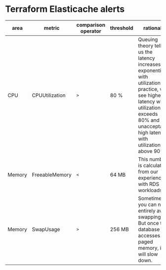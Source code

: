 # Terraform Elasticache alerts


| area    | metric           | comparison operator  | threshold | rationale                                                                                                                                                                                              |
|---------|------------------|----------------------|-----------|--------------------------------------------------------------------------------------------------------------------------------------------------------------------------------------------------------|
| CPU     | CPUUtilization   | `>`                  | 80 %      | Queuing theory tells us the latency increases exponentially with utilization. In practice, we see higher latency when utilization exceeds 80% and unacceptable high latency with utilization above 90% |
| Memory  | FreeableMemory   | `<`                  | 64 MB     | This number is calculated from our experience with RDS workloads.                                                                                                                                      |
| Memory  | SwapUsage        | `>`                  | 256 MB    | Sometimes you can not entirely avoid swapping. But once the database accesses paged memory, it will slow down.                                                                                         |
